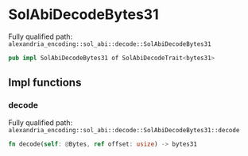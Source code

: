 # SolAbiDecodeBytes31

Fully qualified path: `alexandria_encoding::sol_abi::decode::SolAbiDecodeBytes31`

```rust
pub impl SolAbiDecodeBytes31 of SolAbiDecodeTrait<bytes31>
```

## Impl functions

### decode

Fully qualified path: `alexandria_encoding::sol_abi::decode::SolAbiDecodeBytes31::decode`

```rust
fn decode(self: @Bytes, ref offset: usize) -> bytes31
```

